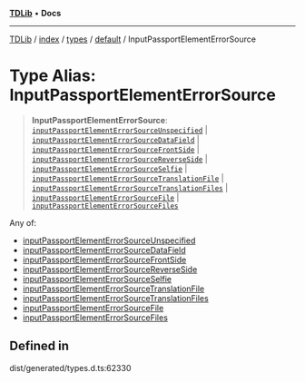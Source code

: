 [**TDLib**](../../../../../../README.md) • **Docs**

***

[TDLib](../../../../../../modules.md) / [index](../../../../../README.md) / [types](../../../README.md) / [default](../README.md) / InputPassportElementErrorSource

# Type Alias: InputPassportElementErrorSource

> **InputPassportElementErrorSource**: [`inputPassportElementErrorSourceUnspecified`](inputPassportElementErrorSourceUnspecified.md) \| [`inputPassportElementErrorSourceDataField`](inputPassportElementErrorSourceDataField.md) \| [`inputPassportElementErrorSourceFrontSide`](inputPassportElementErrorSourceFrontSide.md) \| [`inputPassportElementErrorSourceReverseSide`](inputPassportElementErrorSourceReverseSide.md) \| [`inputPassportElementErrorSourceSelfie`](inputPassportElementErrorSourceSelfie.md) \| [`inputPassportElementErrorSourceTranslationFile`](inputPassportElementErrorSourceTranslationFile.md) \| [`inputPassportElementErrorSourceTranslationFiles`](inputPassportElementErrorSourceTranslationFiles.md) \| [`inputPassportElementErrorSourceFile`](inputPassportElementErrorSourceFile.md) \| [`inputPassportElementErrorSourceFiles`](inputPassportElementErrorSourceFiles.md)

Any of:
- [inputPassportElementErrorSourceUnspecified](inputPassportElementErrorSourceUnspecified.md)
- [inputPassportElementErrorSourceDataField](inputPassportElementErrorSourceDataField.md)
- [inputPassportElementErrorSourceFrontSide](inputPassportElementErrorSourceFrontSide.md)
- [inputPassportElementErrorSourceReverseSide](inputPassportElementErrorSourceReverseSide.md)
- [inputPassportElementErrorSourceSelfie](inputPassportElementErrorSourceSelfie.md)
- [inputPassportElementErrorSourceTranslationFile](inputPassportElementErrorSourceTranslationFile.md)
- [inputPassportElementErrorSourceTranslationFiles](inputPassportElementErrorSourceTranslationFiles.md)
- [inputPassportElementErrorSourceFile](inputPassportElementErrorSourceFile.md)
- [inputPassportElementErrorSourceFiles](inputPassportElementErrorSourceFiles.md)

## Defined in

dist/generated/types.d.ts:62330
